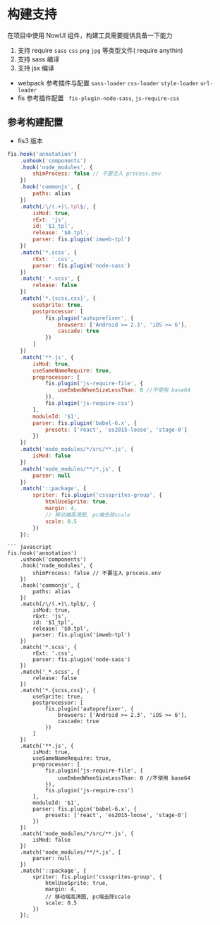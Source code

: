 # 构建支持
在项目中使用 NowUI 组件，构建工具需要提供具备一下能力

1. 支持 require `sass` `css` `png` `jpg`  等类型文件( require anythin)
2. 支持 sass 编译
3. 支持 jsx 编译

- webpack 参考插件与配置 `sass-loader` `css-loader` `style-loader` `url-loader`
- fis 参考插件配置 ` fis-plugin-node-sass`, `js-require-css`

## 参考构建配置

- fis3 版本
```javascript 
fis.hook('annotation')
    .unhook('components')
    .hook('node_modules', {
        shimProcess: false // 不要注入 process.env
    })
    .hook('commonjs', {
        paths: alias
    })
    .match(/\/(.+)\.tpl$/, {
        isMod: true,
        rExt: 'js',
        id: '$1_tpl',
        release: '$0.tpl',
        parser: fis.plugin('imweb-tpl')
    })
    .match('*.scss', {
        rExt: '.css',
        parser: fis.plugin('node-sass')
    })
    .match('_*.scss', {
        release: false
    })
    .match('*.{scss,css}', {
        useSprite: true,
        postprocessor: [
            fis.plugin('autoprefixer', {
                browsers: ['Android >= 2.3', 'iOS >= 6'],
                cascade: true
            })
        ]
    })
    .match('**.js', {
        isMod: true,
        useSameNameRequire: true,
        preprocessor: [
            fis.plugin('js-require-file', {
                useEmbedWhenSizeLessThan: 0 //不使用 base64
            }),
            fis.plugin('js-require-css')
        ],
        moduleId: '$1',
        parser: fis.plugin('babel-6.x', {
            presets: ['react', 'es2015-loose', 'stage-0']
        })
    })
    .match('node_modules/*/src/**.js', {
        isMod: false
    })
    .match('node_modules/**/*.js', {
        parser: null
    })
    .match('::package', {
        spriter: fis.plugin('csssprites-group', {
            htmlUseSprite: true,
            margin: 4,
            // 移动端高清图, pc端去除scale
            scale: 0.5
        })
    });
```

```webpack
``` javascript
fis.hook('annotation')
    .unhook('components')
    .hook('node_modules', {
        shimProcess: false // 不要注入 process.env
    })
    .hook('commonjs', {
        paths: alias
    })
    .match(/\/(.+)\.tpl$/, {
        isMod: true,
        rExt: 'js',
        id: '$1_tpl',
        release: '$0.tpl',
        parser: fis.plugin('imweb-tpl')
    })
    .match('*.scss', {
        rExt: '.css',
        parser: fis.plugin('node-sass')
    })
    .match('_*.scss', {
        release: false
    })
    .match('*.{scss,css}', {
        useSprite: true,
        postprocessor: [
            fis.plugin('autoprefixer', {
                browsers: ['Android >= 2.3', 'iOS >= 6'],
                cascade: true
            })
        ]
    })
    .match('**.js', {
        isMod: true,
        useSameNameRequire: true,
        preprocessor: [
            fis.plugin('js-require-file', {
                useEmbedWhenSizeLessThan: 0 //不使用 base64
            }),
            fis.plugin('js-require-css')
        ],
        moduleId: '$1',
        parser: fis.plugin('babel-6.x', {
            presets: ['react', 'es2015-loose', 'stage-0']
        })
    })
    .match('node_modules/*/src/**.js', {
        isMod: false
    })
    .match('node_modules/**/*.js', {
        parser: null
    })
    .match('::package', {
        spriter: fis.plugin('csssprites-group', {
            htmlUseSprite: true,
            margin: 4,
            // 移动端高清图, pc端去除scale
            scale: 0.5
        })
    });
```
```